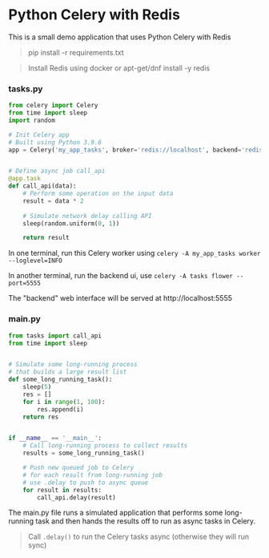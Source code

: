 # Python Celery with Redis

This is a small demo application that uses Python Celery with Redis

> pip install -r requirements.txt

> Install Redis using docker or apt-get/dnf install -y redis 

### tasks.py
```python
from celery import Celery
from time import sleep
import random

# Init Celery app
# Built using Python 3.9.6
app = Celery('my_app_tasks', broker='redis://localhost', backend='redis://localhost')


# Define async job call_api
@app.task
def call_api(data):
    # Perform some operation on the input data
    result = data * 2
    
    # Simulate network delay calling API
    sleep(random.uniform(0, 1))

    return result
```

In one terminal, run this Celery worker using `celery -A my_app_tasks worker --loglevel=INFO`

In another terminal, run the backend ui, use `celery -A tasks flower --port=5555`

The "backend" web interface will be served at http://localhost:5555

### main.py

```python
from tasks import call_api
from time import sleep


# Simulate some long-running process
# that builds a large result list
def some_long_running_task():
    sleep(5)
    res = []
    for i in range(1, 100):
        res.append(i)
    return res


if __name__ == '__main__':
    # Call long-running process to collect results
    results = some_long_running_task()

    # Push new queued job to Celery
    # for each result from long-running job
    # use .delay to push to async queue
    for result in results:
        call_api.delay(result)

```

The main.py file runs a simulated application that performs some long-running task
and then hands the results off to run as async tasks in Celery.

> Call `.delay()` to run the Celery tasks async (otherwise they will run sync)